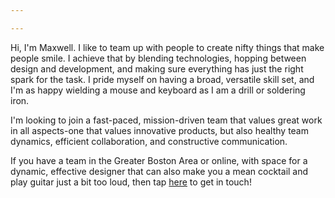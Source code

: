 ```yaml
---

---
```

Hi, I'm Maxwell. I like to team up with people to create nifty things that make people smile. I achieve that by blending technologies, hopping between design and development, and making sure everything has just the right spark for the task. I pride myself on having a broad, versatile skill set, and I'm as happy wielding a mouse and keyboard as I am a drill or soldering iron.

I'm looking to join a fast-paced, mission-driven team that values great work in all aspects-one that values innovative products, but also healthy team dynamics, efficient collaboration, and constructive communication.

If you have a team in the Greater Boston Area or online, with space for a dynamic, effective designer that can also make you a mean cocktail and play guitar just a bit too loud, then tap [here](https://www.linkedin.com/in/maxwell-benman/) to get in touch!
